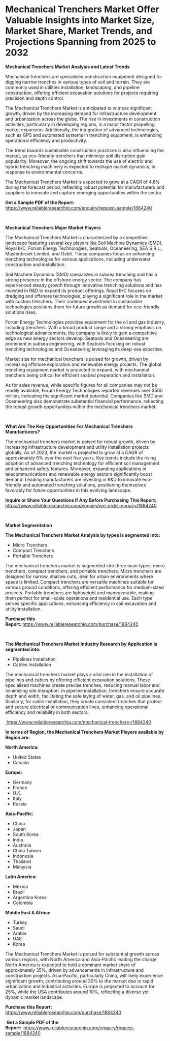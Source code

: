 <p><h1>Mechanical Trenchers Market Offer Valuable Insights into Market Size, Market Share, Market Trends, and Projections Spanning from 2025 to 2032</h1></p><p><strong>Mechanical Trenchers Market Analysis and Latest Trends</strong></p>
<p><p>Mechanical trenchers are specialized construction equipment designed for digging narrow trenches in various types of soil and terrain. They are commonly used in utilities installation, landscaping, and pipeline construction, offering efficient excavation solutions for projects requiring precision and depth control.</p><p>The Mechanical Trenchers Market is anticipated to witness significant growth, driven by the increasing demand for infrastructure development and urbanization across the globe. The rise in investments in construction activities, particularly in developing regions, is a major factor propelling market expansion. Additionally, the integration of advanced technologies, such as GPS and automated systems in trenching equipment, is enhancing operational efficiency and productivity.</p><p>The trend towards sustainable construction practices is also influencing the market, as eco-friendly trenchers that minimize soil disruption gain popularity. Moreover, the ongoing shift towards the use of electric and hybrid trenching machinery is expected to reshape market dynamics, in response to environmental concerns.</p><p>The Mechanical Trenchers Market is expected to grow at a CAGR of 4.8% during the forecast period, reflecting robust potential for manufacturers and suppliers to innovate and capture emerging opportunities within the sector.</p></p>
<p><strong>Get a Sample PDF of the Report:&nbsp;</strong> <a href="https://www.reliableresearchiq.com/enquiry/request-sample/1884240?utm_campaign=3370&utm_medium=2&utm_source=Github&utm_content=ia&utm_term=12042025&utm_id=mechanical-trenchers">https://www.reliableresearchiq.com/enquiry/request-sample/1884240</a></p>
<p>&nbsp;</p>
<p><strong>Mechanical Trenchers Major Market Players</strong></p>
<p><p>The Mechanical Trenchers Market is characterized by a competitive landscape featuring several key players like Soil Machine Dynamics (SMD), Royal IHC, Forum Energy Technologies, Seatools, Oceaneering, SEA S.R.L., Mastenbroek Limited, and Osbit. These companies focus on enhancing trenching technologies for various applications, including underwater construction and installation.</p><p>Soil Machine Dynamics (SMD) specializes in subsea trenching and has a strong presence in the offshore energy sector. The company has experienced steady growth through innovative trenching solutions and has invested in R&D to expand its product offerings. Royal IHC focuses on dredging and offshore technologies, playing a significant role in the market with custom trenchers. Their continued investment in sustainable technologies positions them for future growth as demand for eco-friendly solutions rises.</p><p>Forum Energy Technologies provides equipment for the oil and gas industry, including trenchers. With a broad product range and a strong emphasis on technological advancements, the company is likely to gain a competitive edge as new energy sectors develop. Seatools and Oceaneering are prominent in subsea engineering, with Seatools focusing on robust trenching technologies and Oceaneering leveraging its deep-sea expertise.</p><p>Market size for mechanical trenchers is poised for growth, driven by increasing offshore exploration and renewable energy projects. The global trenching equipment market is projected to expand, with mechanical trenchers being critical for efficient seabed preparation and installation.</p><p>As for sales revenue, while specific figures for all companies may not be readily available, Forum Energy Technologies reported revenues over $500 million, indicating the significant market potential. Companies like SMD and Oceaneering also demonstrate substantial financial performance, reflecting the robust growth opportunities within the mechanical trenchers market.</p></p>
<p>&nbsp;</p>
<p><strong>What Are The Key Opportunities For Mechanical Trenchers Manufacturers?</strong></p>
<p><p>The mechanical trenchers market is poised for robust growth, driven by increasing infrastructure development and utility installation projects globally. As of 2023, the market is projected to grow at a CAGR of approximately 6% over the next five years. Key trends include the rising adoption of advanced trenching technology for efficient soil management and enhanced safety features. Moreover, expanding applications in telecommunications and renewable energy sectors significantly boost demand. Leading manufacturers are investing in R&D to innovate eco-friendly and automated trenching solutions, positioning themselves favorably for future opportunities in this evolving landscape.</p></p>
<p><strong>Inquire or Share Your Questions If Any Before Purchasing This Report:</strong> <a href="https://www.reliableresearchiq.com/enquiry/pre-order-enquiry/1884240?utm_campaign=3370&utm_medium=2&utm_source=Github&utm_content=ia&utm_term=12042025&utm_id=mechanical-trenchers">https://www.reliableresearchiq.com/enquiry/pre-order-enquiry/1884240</a></p>
<p>&nbsp;</p>
<p><strong>Market Segmentation</strong></p>
<p><strong>The Mechanical Trenchers Market Analysis by types is segmented into:</strong></p>
<p><ul><li>Micro Trenchers</li><li>Compact Trenchers</li><li>Portable Trenchers</li></ul></p>
<p><p>The mechanical trenchers market is segmented into three main types: micro trenchers, compact trenchers, and portable trenchers. Micro trenchers are designed for narrow, shallow cuts, ideal for urban environments where space is limited. Compact trenchers are versatile machines suitable for various ground conditions, offering efficient performance for medium-sized projects. Portable trenchers are lightweight and maneuverable, making them perfect for small-scale operations and residential use. Each type serves specific applications, enhancing efficiency in soil excavation and utility installation.</p></p>
<p><strong>Purchase this Report:&nbsp;</strong><a href="https://www.reliableresearchiq.com/purchase/1884240?utm_campaign=3370&utm_medium=2&utm_source=Github&utm_content=ia&utm_term=12042025&utm_id=mechanical-trenchers">https://www.reliableresearchiq.com/purchase/1884240</a></p>
<p>&nbsp;</p>
<p><strong>The Mechanical Trenchers Market Industry Research by Application is segmented into:</strong></p>
<p><ul><li>Pipelines Installation</li><li>Cables Installation</li></ul></p>
<p><p>The mechanical trenchers market plays a vital role in the installation of pipelines and cables by offering efficient excavation solutions. These specialized machines create precise trenches, reducing manual labor and minimizing site disruption. In pipeline installation, trenchers ensure accurate depth and width, facilitating the safe laying of water, gas, and oil pipelines. Similarly, for cable installation, they create consistent trenches that protect and secure electrical or communication lines, enhancing operational efficiency and reliability in both sectors.</p></p>
<p><a href="https://www.reliableresearchiq.com/mechanical-trenchers-r1884240?utm_campaign=3370&utm_medium=2&utm_source=Github&utm_content=ia&utm_term=12042025&utm_id=mechanical-trenchers">&nbsp;https://www.reliableresearchiq.com/mechanical-trenchers-r1884240</a></p>
<p><strong>In terms of Region, the Mechanical Trenchers Market Players available by Region are:</strong></p>
<p>
    <p> <strong> North America: </strong>
        <ul>
            <li>United States</li>
            <li>Canada</li>
        </ul>
        </p> 
    <p> <strong> Europe: </strong>
        <ul>
            <li>Germany</li>
            <li>France</li>
            <li>U.K.</li>
            <li>Italy</li>
            <li>Russia</li>
        </ul>
        </p> 
    <p> <strong> Asia-Pacific: </strong>
        <ul>
            <li>China</li>
            <li>Japan</li>
            <li>South Korea</li>
            <li>India</li>
            <li>Australia</li>
            <li>China Taiwan</li>
            <li>Indonesia</li>
            <li>Thailand</li>
            <li>Malaysia</li>
        </ul>
        </p> 
    <p> <strong> Latin America: </strong>
        <ul>
            <li>Mexico</li>
            <li>Brazil</li>
            <li>Argentina Korea</li>
            <li>Colombia</li>
        </ul>
        </p> 
    <p> <strong> Middle East & Africa: </strong>
        <ul>
            <li>Turkey</li>
            <li>Saudi</li>
            <li>Arabia</li>
            <li>UAE</li>
            <li>Korea</li>
        </ul>
    </p>
    </p>
<p><p>The Mechanical Trenchers Market is poised for substantial growth across various regions, with North America and Asia-Pacific leading the charge. North America is expected to hold a dominant market share of approximately 35%, driven by advancements in infrastructure and construction projects. Asia-Pacific, particularly China, will likely experience significant growth, contributing around 30% to the market due to rapid urbanization and industrial activities. Europe is projected to account for 25%, while the USA contributes around 10%, reflecting a diverse yet dynamic market landscape.</p></p>
<p><strong>Purchase this Report: </strong><a href="https://www.reliableresearchiq.com/purchase/1884240?utm_campaign=3370&utm_medium=2&utm_source=Github&utm_content=ia&utm_term=12042025&utm_id=mechanical-trenchers">https://www.reliableresearchiq.com/purchase/1884240</a></p>
<p>&nbsp;<strong>Get a Sample PDF of the Report:&nbsp;&nbsp;</strong><a href="https://www.reliableresearchiq.com/enquiry/request-sample/1884240?utm_campaign=3370&utm_medium=2&utm_source=Github&utm_content=ia&utm_term=12042025&utm_id=mechanical-trenchers">https://www.reliableresearchiq.com/enquiry/request-sample/1884240</a></p>
<p><strong></strong></p>
<p><p></p><p></p><p></p></p>
